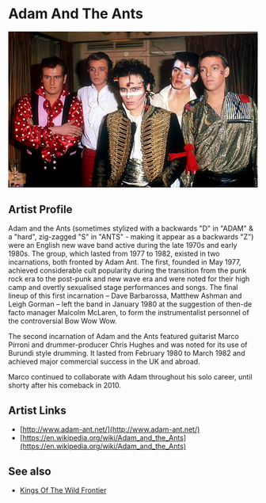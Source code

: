 # Adam And The Ants

![](../../assets/artists/Adam_And_The_Ants.png)

## Artist Profile

Adam and the Ants (sometimes stylized with a backwards "D" in "ADAM" & a "hard", zig-zagged "S" in "ANTS" - making it appear as a backwards "Z") were an English new wave band active during the late 1970s and early 1980s. The group, which lasted from 1977 to 1982, existed in two incarnations, both fronted by Adam Ant. The first, founded in May 1977, achieved considerable cult popularity during the transition from the punk rock era to the post-punk and new wave era and were noted for their high camp and overtly sexualised stage performances and songs. The final lineup of this first incarnation – Dave Barbarossa, Matthew Ashman and Leigh Gorman – left the band in January 1980 at the suggestion of then-de facto manager Malcolm McLaren, to form the instrumentalist personnel of the controversial Bow Wow Wow.

The second incarnation of Adam and the Ants featured guitarist Marco Pirroni and drummer-producer Chris Hughes and was noted for its use of Burundi style drumming. It lasted from February 1980 to March 1982 and achieved major commercial success in the UK and abroad.

Marco continued to collaborate with Adam throughout his solo career, until shorty after his comeback in 2010.

## Artist Links

- [http://www.adam-ant.net/](http://www.adam-ant.net/)
- [https://en.wikipedia.org/wiki/Adam_and_the_Ants](https://en.wikipedia.org/wiki/Adam_and_the_Ants)


## See also

- [Kings Of The Wild Frontier](Kings_Of_The_Wild_Frontier.md)
